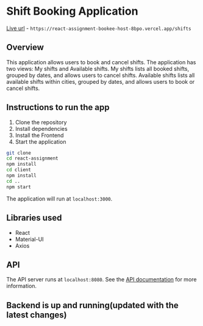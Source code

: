 # Shift Booking Application

[Live url](<[here](https://react-assignment-bookee-host-8bpo.vercel.app/shifts)>) -
`https://react-assignment-bookee-host-8bpo.vercel.app/shifts`

## Overview

This application allows users to book and cancel shifts. The application has two views: My shifts and Available shifts. My shifts lists all booked shifts, grouped by dates, and allows users to cancel shifts. Available shifts lists all available shifts within cities, grouped by dates, and allows users to book or cancel shifts.

## Instructions to run the app

1. Clone the repository
2. Install dependencies
3. Install the Frontend
4. Start the application

```bash
git clone
cd react-assignment
npm install
cd client
npm install
cd ..
npm start
```

The application will run at `localhost:3000`.

## Libraries used

- React
- Material-UI
- Axios

## API

The API server runs at `localhost:8080`. See the [API documentation](api/README.md) for more information.

## Backend is up and running(updated with the latest changes)
